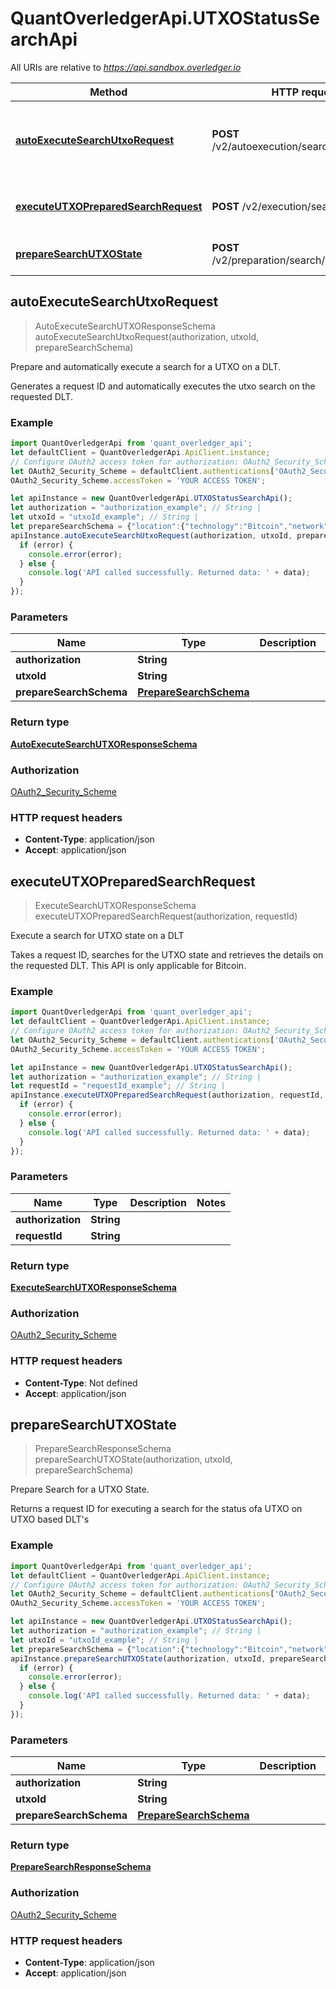 # QuantOverledgerApi.UTXOStatusSearchApi

All URIs are relative to *https://api.sandbox.overledger.io*

Method | HTTP request | Description
------------- | ------------- | -------------
[**autoExecuteSearchUtxoRequest**](UTXOStatusSearchApi.md#autoExecuteSearchUtxoRequest) | **POST** /v2/autoexecution/search/utxo/{utxoId} | Prepare and automatically execute a search for a UTXO on a DLT.
[**executeUTXOPreparedSearchRequest**](UTXOStatusSearchApi.md#executeUTXOPreparedSearchRequest) | **POST** /v2/execution/search/utxo | Execute a search for UTXO state on a DLT
[**prepareSearchUTXOState**](UTXOStatusSearchApi.md#prepareSearchUTXOState) | **POST** /v2/preparation/search/utxo/{utxoId} | Prepare Search for a UTXO State.



## autoExecuteSearchUtxoRequest

> AutoExecuteSearchUTXOResponseSchema autoExecuteSearchUtxoRequest(authorization, utxoId, prepareSearchSchema)

Prepare and automatically execute a search for a UTXO on a DLT.

Generates a request ID and automatically executes the utxo search on the requested DLT.

### Example

```javascript
import QuantOverledgerApi from 'quant_overledger_api';
let defaultClient = QuantOverledgerApi.ApiClient.instance;
// Configure OAuth2 access token for authorization: OAuth2_Security_Scheme
let OAuth2_Security_Scheme = defaultClient.authentications['OAuth2_Security_Scheme'];
OAuth2_Security_Scheme.accessToken = 'YOUR ACCESS TOKEN';

let apiInstance = new QuantOverledgerApi.UTXOStatusSearchApi();
let authorization = "authorization_example"; // String | 
let utxoId = "utxoId_example"; // String | 
let prepareSearchSchema = {"location":{"technology":"Bitcoin","network":"Testnet"}}; // PrepareSearchSchema | 
apiInstance.autoExecuteSearchUtxoRequest(authorization, utxoId, prepareSearchSchema, (error, data, response) => {
  if (error) {
    console.error(error);
  } else {
    console.log('API called successfully. Returned data: ' + data);
  }
});
```

### Parameters


Name | Type | Description  | Notes
------------- | ------------- | ------------- | -------------
 **authorization** | **String**|  | 
 **utxoId** | **String**|  | 
 **prepareSearchSchema** | [**PrepareSearchSchema**](PrepareSearchSchema.md)|  | 

### Return type

[**AutoExecuteSearchUTXOResponseSchema**](AutoExecuteSearchUTXOResponseSchema.md)

### Authorization

[OAuth2_Security_Scheme](../README.md#OAuth2_Security_Scheme)

### HTTP request headers

- **Content-Type**: application/json
- **Accept**: application/json


## executeUTXOPreparedSearchRequest

> ExecuteSearchUTXOResponseSchema executeUTXOPreparedSearchRequest(authorization, requestId)

Execute a search for UTXO state on a DLT

Takes a request ID, searches for the UTXO state and retrieves the details on the requested DLT. This API is only applicable for Bitcoin.

### Example

```javascript
import QuantOverledgerApi from 'quant_overledger_api';
let defaultClient = QuantOverledgerApi.ApiClient.instance;
// Configure OAuth2 access token for authorization: OAuth2_Security_Scheme
let OAuth2_Security_Scheme = defaultClient.authentications['OAuth2_Security_Scheme'];
OAuth2_Security_Scheme.accessToken = 'YOUR ACCESS TOKEN';

let apiInstance = new QuantOverledgerApi.UTXOStatusSearchApi();
let authorization = "authorization_example"; // String | 
let requestId = "requestId_example"; // String | 
apiInstance.executeUTXOPreparedSearchRequest(authorization, requestId, (error, data, response) => {
  if (error) {
    console.error(error);
  } else {
    console.log('API called successfully. Returned data: ' + data);
  }
});
```

### Parameters


Name | Type | Description  | Notes
------------- | ------------- | ------------- | -------------
 **authorization** | **String**|  | 
 **requestId** | **String**|  | 

### Return type

[**ExecuteSearchUTXOResponseSchema**](ExecuteSearchUTXOResponseSchema.md)

### Authorization

[OAuth2_Security_Scheme](../README.md#OAuth2_Security_Scheme)

### HTTP request headers

- **Content-Type**: Not defined
- **Accept**: application/json


## prepareSearchUTXOState

> PrepareSearchResponseSchema prepareSearchUTXOState(authorization, utxoId, prepareSearchSchema)

Prepare Search for a UTXO State.

Returns a request ID for executing a search for the status ofa UTXO on UTXO based DLT&#39;s

### Example

```javascript
import QuantOverledgerApi from 'quant_overledger_api';
let defaultClient = QuantOverledgerApi.ApiClient.instance;
// Configure OAuth2 access token for authorization: OAuth2_Security_Scheme
let OAuth2_Security_Scheme = defaultClient.authentications['OAuth2_Security_Scheme'];
OAuth2_Security_Scheme.accessToken = 'YOUR ACCESS TOKEN';

let apiInstance = new QuantOverledgerApi.UTXOStatusSearchApi();
let authorization = "authorization_example"; // String | 
let utxoId = "utxoId_example"; // String | 
let prepareSearchSchema = {"location":{"technology":"Bitcoin","network":"Testnet"}}; // PrepareSearchSchema | 
apiInstance.prepareSearchUTXOState(authorization, utxoId, prepareSearchSchema, (error, data, response) => {
  if (error) {
    console.error(error);
  } else {
    console.log('API called successfully. Returned data: ' + data);
  }
});
```

### Parameters


Name | Type | Description  | Notes
------------- | ------------- | ------------- | -------------
 **authorization** | **String**|  | 
 **utxoId** | **String**|  | 
 **prepareSearchSchema** | [**PrepareSearchSchema**](PrepareSearchSchema.md)|  | 

### Return type

[**PrepareSearchResponseSchema**](PrepareSearchResponseSchema.md)

### Authorization

[OAuth2_Security_Scheme](../README.md#OAuth2_Security_Scheme)

### HTTP request headers

- **Content-Type**: application/json
- **Accept**: application/json

